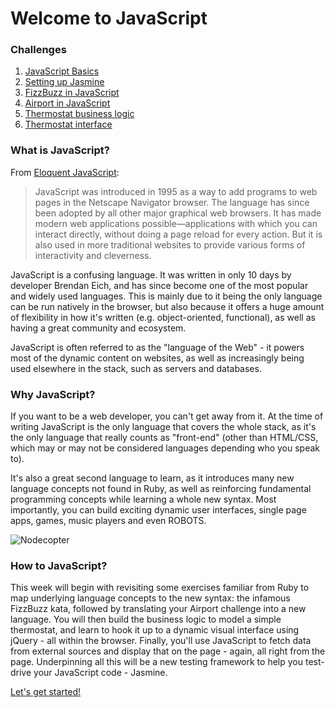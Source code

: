 # Welcome to JavaScript

### Challenges

1. [JavaScript Basics](1_javascript_basics.md)
2. [Setting up Jasmine](2_setting_up_jasmine.md)
3. [FizzBuzz in JavaScript](3_fizzbuzz_in_javascript.md)
4. [Airport in JavaScript](4_airport_challenge_js.md)
5. [Thermostat business logic](5_thermostat_logic.md)
6. [Thermostat interface](6_interface.md)

### What is JavaScript?

From [Eloquent JavaScript](http://eloquentjavascript.net/):

>JavaScript was introduced in 1995 as a way to add programs to web pages in the Netscape Navigator browser. The language has since been adopted by all other major graphical web browsers. It has made modern web applications possible—applications with which you can interact directly, without doing a page reload for every action. But it is also used in more traditional websites to provide various forms of interactivity and cleverness.

JavaScript is a confusing language. It was written in only 10 days by developer Brendan Eich, and has since become one of the most popular and widely used languages. This is mainly due to it being the only language can be run natively in the browser, but also because it offers a huge amount of flexibility in how it's written (e.g. object-oriented, functional), as well as having a great community and ecosystem.

JavaScript is often referred to as the "language of the Web" - it powers most of the dynamic content on websites, as well as increasingly being used elsewhere in the stack, such as servers and databases.

### Why JavaScript?

If you want to be a web developer, you can't get away from it. At the time of writing JavaScript is the only language that covers the whole stack, as it's the only language that really counts as "front-end" (other than HTML/CSS, which may or may not be considered languages depending who you speak to).

It's also a great second language to learn, as it introduces many new language concepts not found in Ruby, as well as reinforcing fundamental programming concepts while learning a whole new syntax. Most importantly, you can build exciting dynamic user interfaces, single page apps, games, music players and even ROBOTS.

![Nodecopter](https://lilydev.files.wordpress.com/2013/03/ardrone2-404.jpg)

### How to JavaScript?

This week will begin with revisiting some exercises familiar from Ruby to map underlying language concepts to the new syntax: the infamous FizzBuzz kata, followed by translating your Airport challenge into a new language. You will then build the business logic to model a simple thermostat, and learn to hook it up to a dynamic visual interface using jQuery - all within the browser. Finally, you'll use JavaScript to fetch data from external sources and display that on the page - again, all right from the page. Underpinning all this will be a new testing framework to help you test-drive your JavaScript code - Jasmine.


[Let's get started!](1_javascript_basics.md)
